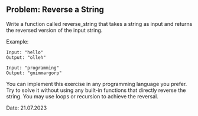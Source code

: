 ## Problem: Reverse a String

Write a function called reverse_string that takes a string as input and returns the reversed version of the input string.

Example:

```
Input: "hello"
Output: "olleh"

Input: "programming"
Output: "gnimmargorp"
```

You can implement this exercise in any programming language you prefer. Try to solve it without using any built-in functions that directly reverse the string. You may use loops or recursion to achieve the reversal.

Date: 21.07.2023
